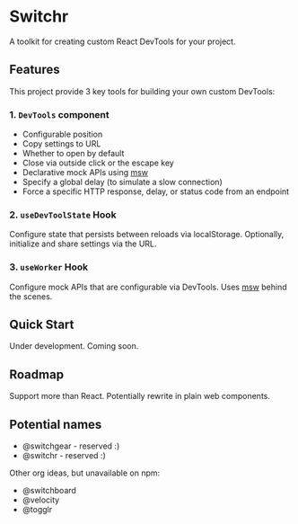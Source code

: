 # Switchr

A toolkit for creating custom React DevTools for your project.

## Features

This project provide 3 key tools for building your own custom DevTools:

### 1. `DevTools` component

- Configurable position
- Copy settings to URL
- Whether to open by default
- Close via outside click or the escape key
- Declarative mock APIs using [msw](https://mswjs.io/)
- Specify a global delay (to simulate a slow connection)
- Force a specific HTTP response, delay, or status code from an endpoint

### 2. `useDevToolState` Hook

Configure state that persists between reloads via localStorage. Optionally, initialize and share settings via the URL.

### 3. `useWorker` Hook

Configure mock APIs that are configurable via DevTools. Uses [msw](https://mswjs.io/) behind the scenes.

## Quick Start

Under development. Coming soon.

## Roadmap

Support more than React. Potentially rewrite in plain web components.

## Potential names

- @switchgear - reserved :)
- @switchr - reserved :)

Other org ideas, but unavailable on npm:

- @switchboard
- @velocity
- @togglr
